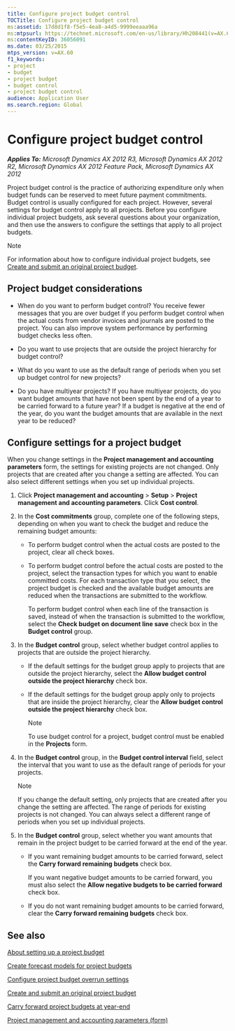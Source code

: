 ```yaml
---
title: Configure project budget control
TOCTitle: Configure project budget control
ms:assetid: 17d8d1f8-f5e5-4ea8-a4d5-9999eeaaa96a
ms:mtpsurl: https://technet.microsoft.com/en-us/library/Hh208441(v=AX.60)
ms:contentKeyID: 36056091
ms.date: 03/25/2015
mtps_version: v=AX.60
f1_keywords:
- project
- budget
- project budget
- budget control
- project budget control
audience: Application User
ms.search.region: Global
---
```


# Configure project budget control 


_**Applies To:** Microsoft Dynamics AX 2012 R3, Microsoft Dynamics AX 2012 R2, Microsoft Dynamics AX 2012 Feature Pack, Microsoft Dynamics AX 2012_

Project budget control is the practice of authorizing expenditure only when budget funds can be reserved to meet future payment commitments. Budget control is usually configured for each project. However, several settings for budget control apply to all projects. Before you configure individual project budgets, ask several questions about your organization, and then use the answers to configure the settings that apply to all project budgets.


> [!NOTE]
> <P>For information about how to configure individual project budgets, see <A href="create-and-submit-an-original-project-budget.md">Create and submit an original project budget</A>.</P>



## Project budget considerations

  - When do you want to perform budget control? You receive fewer messages that you are over budget if you perform budget control when the actual costs from vendor invoices and journals are posted to the project. You can also improve system performance by performing budget checks less often.

  - Do you want to use projects that are outside the project hierarchy for budget control?

  - What do you want to use as the default range of periods when you set up budget control for new projects?

  - Do you have multiyear projects? If you have multiyear projects, do you want budget amounts that have not been spent by the end of a year to be carried forward to a future year? If a budget is negative at the end of the year, do you want the budget amounts that are available in the next year to be reduced?

## Configure settings for a project budget

When you change settings in the **Project management and accounting parameters** form, the settings for existing projects are not changed. Only projects that are created after you change a setting are affected. You can also select different settings when you set up individual projects.

1.  Click **Project management and accounting** \> **Setup** \> **Project management and accounting parameters**. Click **Cost control**.

2.  In the **Cost commitments** group, complete one of the following steps, depending on when you want to check the budget and reduce the remaining budget amounts:
    
      - To perform budget control when the actual costs are posted to the project, clear all check boxes.
    
      - To perform budget control before the actual costs are posted to the project, select the transaction types for which you want to enable committed costs. For each transaction type that you select, the project budget is checked and the available budget amounts are reduced when the transactions are submitted to the workflow.
        
        To perform budget control when each line of the transaction is saved, instead of when the transaction is submitted to the workflow, select the **Check budget on document line save** check box in the **Budget control** group.

3.  In the **Budget control** group, select whether budget control applies to projects that are outside the project hierarchy.
    
      - If the default settings for the budget group apply to projects that are outside the project hierarchy, select the **Allow budget control outside the project hierarchy** check box.
    
      - If the default settings for the budget group apply only to projects that are inside the project hierarchy, clear the **Allow budget control outside the project hierarchy** check box.
        

        > [!NOTE]
        > <P>To use budget control for a project, budget control must be enabled in the <STRONG>Projects</STRONG> form.</P>



4.  In the **Budget control** group, in the **Budget control interval** field, select the interval that you want to use as the default range of periods for your projects.
    

    > [!NOTE]
    > <P>If you change the default setting, only projects that are created after you change the setting are affected. The range of periods for existing projects is not changed. You can always select a different range of periods when you set up individual projects.</P>



5.  In the **Budget control** group, select whether you want amounts that remain in the project budget to be carried forward at the end of the year.
    
      - If you want remaining budget amounts to be carried forward, select the **Carry forward remaining budgets** check box.
        
        If you want negative budget amounts to be carried forward, you must also select the **Allow negative budgets to be carried forward** check box.
    
      - If you do not want remaining budget amounts to be carried forward, clear the **Carry forward remaining budgets** check box.

## See also

[About setting up a project budget](about-setting-up-a-project-budget.md)

[Create forecast models for project budgets](create-forecast-models-for-project-budgets.md)

[Configure project budget overrun settings](configure-project-budget-overrun-settings.md)

[Create and submit an original project budget](create-and-submit-an-original-project-budget.md)

[Carry forward project budgets at year-end](carry-forward-project-budgets-at-year-end.md)

[Project management and accounting parameters (form)](https://technet.microsoft.com/en-us/library/aa599440\(v=ax.60\))

  


